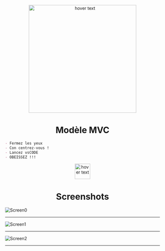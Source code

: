 <p align="center">
  <img src="https://learn.microsoft.com/fr-fr/aspnet/mvc/overview/older-versions-1/overview/asp-net-mvc-overview/_static/image1.jpg" width="350" title="hover text">
</p>

<h1 align="center">Modèle MVC</h1>

```md
- Fermez les yeux
- Con centrez-vous !
- Lancez vsCODE
- OBEISSEZ !!!
```


<p align="center">
  <img src="https://upload.wikimedia.org/wikipedia/commons/thumb/2/2d/Visual_Studio_Code_1.18_icon.svg/2056px-Visual_Studio_Code_1.18_icon.svg.png" width="50" title="hover text">
</p>

<h1 align="center">Screenshots</h1>

![Screen0](Screenshots/04.png)

---
![Screen1](Screenshots/02.png)

---
![Screen2](Screenshots/03.png)

---
